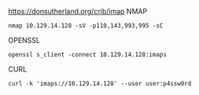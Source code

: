 https://donsutherland.org/crib/imap
NMAP
```
nmap 10.129.14.128 -sV -p110,143,993,995 -sC
```
OPENSSL
```
openssl s_client -connect 10.129.14.128:imaps
```
CURL
```
curl -k 'imaps://10.129.14.128' --user user:p4ssw0rd
```
